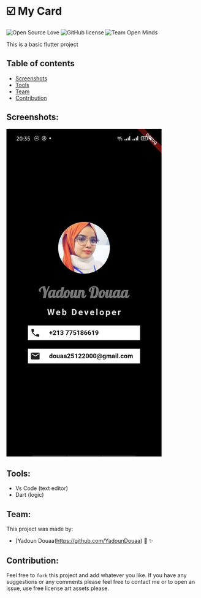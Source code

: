 # :ballot_box_with_check: My Card 

![Open Source Love](https://firstcontributions.github.io/open-source-badges/badges/open-source-v1/open-source.svg)
![GitHub license](https://img.shields.io/github/license/open-minds/Train_Track_Repair_GGJ2020.svg)
![Team Open Minds](https://img.shields.io/badge/Members%20of-Team%20Open%20Minds-blue.svg?color=0099CC)


This is a basic flutter project 


## Table of contents 

- [Screenshots](#Screenshots)
- [Tools](#Tools)
- [Team](#Team)
- [Contribution](#Contribution)


## Screenshots:


<img src="images\dz.jpg"/>




	
## Tools:
* Vs Code (text editor)
* Dart (logic)


## Team:
This project was made by: 
* [Yadoun Douaa(https://github.com/YadounDouaa) :sparkling_heart: :sparkles: 


## Contribution: 
Feel free to `fork` this project and add whatever you like. If you have any suggestions or any comments please feel free to contact me or to open an issue, use free license art assets please.
